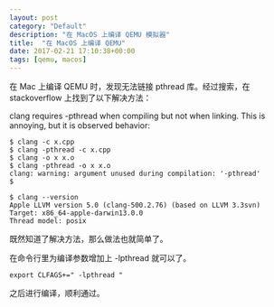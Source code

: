 ```yaml
---
layout: post
category: "Default"
description: "在 MacOS 上编译 QEMU 模拟器"
title:  "在 MacOS 上编译 QEMU"
date: 2017-02-21 17:10:38+00:00
tags: [qemu, macos]
---
```


在 Mac 上编译 QEMU 时，发现无法链接 pthread 库。经过搜索，在 stackoverflow 上找到了以下解决方法：

clang requires -pthread when compiling but not when linking. This is annoying, but it is observed behavior:

```
$ clang -c x.cpp
$ clang -pthread -c x.cpp
$ clang -o x x.o
$ clang -pthread -o x x.o
clang: warning: argument unused during compilation: '-pthread'
$ 

$ clang --version
Apple LLVM version 5.0 (clang-500.2.76) (based on LLVM 3.3svn)
Target: x86_64-apple-darwin13.0.0
Thread model: posix
```

既然知道了解决方法，那么做法也就简单了。

在命令行里为编译参数增加上 -lpthread 就可以了。

```
export CLFAGS+=" -lpthread "
```

之后进行编译，顺利通过。